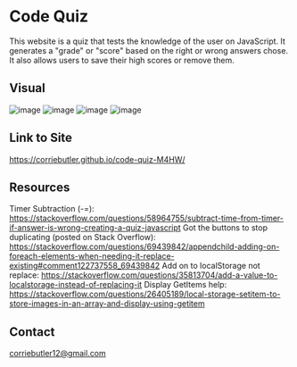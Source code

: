 # Code Quiz

This website is a quiz that tests the knowledge of the user on JavaScript. It generates a "grade" or "score" based on the right or wrong answers chose. It also allows users to save their high scores or remove them. 


## Visual

![image](https://user-images.githubusercontent.com/84928781/135937316-31253e04-5e32-4488-a097-4e1a3bade502.png)
![image](https://user-images.githubusercontent.com/84928781/135937343-ff330da3-8b0a-4242-9e9f-8eb923cfc9f6.png)
![image](https://user-images.githubusercontent.com/84928781/135937370-093951b8-9eca-418d-a23c-6723d6851182.png)
![image](https://user-images.githubusercontent.com/84928781/135937398-f571299e-68eb-41a3-a256-6f185fae685c.png)


## Link to Site
https://corriebutler.github.io/code-quiz-M4HW/



## Resources
Timer Subtraction (-=): https://stackoverflow.com/questions/58964755/subtract-time-from-timer-if-answer-is-wrong-creating-a-quiz-javascript
Got the buttons to stop duplicating (posted on Stack Overflow): https://stackoverflow.com/questions/69439842/appendchild-adding-on-foreach-elements-when-needing-it-replace-existing#comment122737558_69439842
Add on to localStorage not replace: https://stackoverflow.com/questions/35813704/add-a-value-to-localstorage-instead-of-replacing-it
Display GetItems help: https://stackoverflow.com/questions/26405189/local-storage-setitem-to-store-images-in-an-array-and-display-using-getitem



## Contact
corriebutler12@gmail.com
